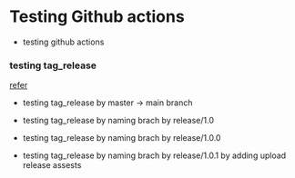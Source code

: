 # Testing Github actions

- testing github actions

### testing tag_release
[refer](https://medium.com/prnd/github%EC%97%90%EC%84%9C-release-tag-%EC%9E%90%EB%8F%99%EC%9C%BC%EB%A1%9C-%EB%A7%8C%EB%93%A4%EC%96%B4-%EC%A3%BC%EA%B8%B0-1%EB%B6%84%EB%A7%8C%EC%97%90-%EC%84%A4%EC%A0%95-5c09a383fb08)
- testing tag_release by master -> main branch
- testing tag_release by naming brach by release/1.0
- testing tag_release by naming brach by release/1.0.0

- testing tag_release by naming brach by release/1.0.1 by adding upload release assests